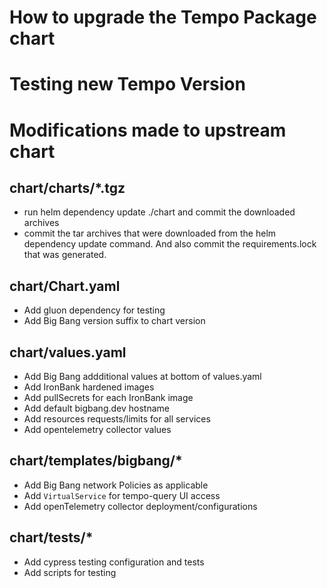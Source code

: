# How to upgrade the Tempo Package chart


# Testing new Tempo Version

# Modifications made to upstream chart

## chart/charts/*.tgz

- run helm dependency update ./chart and commit the downloaded archives
- commit the tar archives that were downloaded from the helm dependency update command. And also commit the requirements.lock that was generated.

## chart/Chart.yaml

- Add gluon dependency for testing
- Add Big Bang version suffix to chart version

## chart/values.yaml

- Add Big Bang addditional values at bottom of values.yaml
- Add IronBank hardened images
- Add pullSecrets for each IronBank image
- Add default bigbang.dev hostname
- Add resources requests/limits for all services
- Add opentelemetry collector values

## chart/templates/bigbang/*

- Add Big Bang network Policies as applicable
- Add `VirtualService` for tempo-query UI access
- Add openTelemetry collector deployment/configurations

## chart/tests/*

- Add cypress testing configuration and tests
- Add scripts for testing